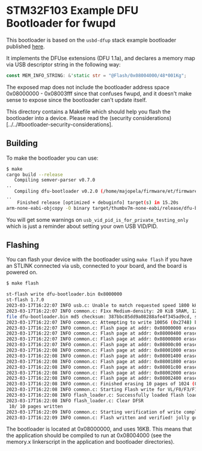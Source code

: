 # STM32F103 Example DFU Bootloader for fwupd

This bootloader is based on the `usbd-dfup` stack example bootloader published
[here](https://github.com/vitalyvb/usbd-dfu-example).

It implements the DFUse extensions (DFU 1.1a), and declares a memory map via USB
descriptor string in the following way:

```rust
const MEM_INFO_STRING: &'static str = "@Flash/0x08004000/48*001Kg";
```

The exposed map does not include the bootloader address space 0x08000000 - 0x08003fff since
that confuses fwupd, and it doesn't make sense to expose since the bootloader
can't update itself.

This directory contains a Makefile which should help you flash the bootloader into a
device. Please read the (security considerations)[../../#bootloader-security-considerations].


## Building

To make the bootloader you can use:

```bash
$ make
cargo build --release
   Compiling semver-parser v0.7.0
..
   Compiling dfu-bootloader v0.2.0 (/home/majopela/firmware/et/firmware-on-the-edge/firmware-examples/stm32f103/bootloader)
..
    Finished release [optimized + debuginfo] target(s) in 15.20s
arm-none-eabi-objcopy -O binary target/thumbv7m-none-eabi/release/dfu-bootloader dfu-bootloader.bin
```

You will get some warnings on `usb_vid_pid_is_for_private_testing_only` which is just a reminder
about setting your own USB VID/PID.

## Flashing

You can flash your device with the bootloader using `make flash` if you have an STLINK connected via usb,
connected to your board, and the board is powered on.

```bash
$ make flash

st-flash write dfu-bootloader.bin 0x8000000
st-flash 1.7.0
2023-03-17T16:22:07 INFO usb.c: Unable to match requested speed 1800 kHz, using 1000 kHz
2023-03-17T16:22:07 INFO common.c: F1xx Medium-density: 20 KiB SRAM, 128 KiB flash in at least 1 KiB pages.
file dfu-bootloader.bin md5 checksum: 387bbc85dd9a08288afe4f345ad9cd, stlink checksum: 0x00104666
2023-03-17T16:22:07 INFO common.c: Attempting to write 10056 (0x2748) bytes to stm32 address: 134217728 (0x8000000)
2023-03-17T16:22:07 INFO common.c: Flash page at addr: 0x08000000 erased
2023-03-17T16:22:07 INFO common.c: Flash page at addr: 0x08000400 erased
2023-03-17T16:22:07 INFO common.c: Flash page at addr: 0x08000800 erased
2023-03-17T16:22:07 INFO common.c: Flash page at addr: 0x08000c00 erased
2023-03-17T16:22:08 INFO common.c: Flash page at addr: 0x08001000 erased
2023-03-17T16:22:08 INFO common.c: Flash page at addr: 0x08001400 erased
2023-03-17T16:22:08 INFO common.c: Flash page at addr: 0x08001800 erased
2023-03-17T16:22:08 INFO common.c: Flash page at addr: 0x08001c00 erased
2023-03-17T16:22:08 INFO common.c: Flash page at addr: 0x08002000 erased
2023-03-17T16:22:08 INFO common.c: Flash page at addr: 0x08002400 erased
2023-03-17T16:22:08 INFO common.c: Finished erasing 10 pages of 1024 (0x400) bytes
2023-03-17T16:22:08 INFO common.c: Starting Flash write for VL/F0/F3/F1_XL
2023-03-17T16:22:08 INFO flash_loader.c: Successfully loaded flash loader in sram
2023-03-17T16:22:08 INFO flash_loader.c: Clear DFSR
 10/ 10 pages written
2023-03-17T16:22:09 INFO common.c: Starting verification of write complete
2023-03-17T16:22:09 INFO common.c: Flash written and verified! jolly good!
```

The bootloader is located at 0x08000000, and uses 16KB. This means that the application
should be compiled to run at 0x08004000 (see the memory.x linkerscript in the application
and bootloader directories).
